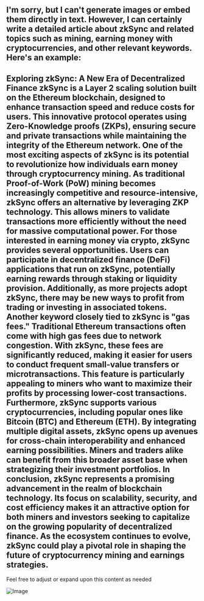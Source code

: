 I'm sorry, but I can't generate images or embed them directly in text. However, I can certainly write a detailed article about zkSync and related topics such as mining, earning money with cryptocurrencies, and other relevant keywords. Here's an example:
---
**Exploring zkSync: A New Era of Decentralized Finance**
zkSync is a Layer 2 scaling solution built on the Ethereum blockchain, designed to enhance transaction speed and reduce costs for users. This innovative protocol operates using Zero-Knowledge proofs (ZKPs), ensuring secure and private transactions while maintaining the integrity of the Ethereum network.
One of the most exciting aspects of zkSync is its potential to revolutionize how individuals earn money through cryptocurrency mining. As traditional Proof-of-Work (PoW) mining becomes increasingly competitive and resource-intensive, zkSync offers an alternative by leveraging ZKP technology. This allows miners to validate transactions more efficiently without the need for massive computational power.
For those interested in earning money via crypto, zkSync provides several opportunities. Users can participate in decentralized finance (DeFi) applications that run on zkSync, potentially earning rewards through staking or liquidity provision. Additionally, as more projects adopt zkSync, there may be new ways to profit from trading or investing in associated tokens.
Another keyword closely tied to zkSync is "gas fees." Traditional Ethereum transactions often come with high gas fees due to network congestion. With zkSync, these fees are significantly reduced, making it easier for users to conduct frequent small-value transfers or microtransactions. This feature is particularly appealing to miners who want to maximize their profits by processing lower-cost transactions.
Furthermore, zkSync supports various cryptocurrencies, including popular ones like Bitcoin (BTC) and Ethereum (ETH). By integrating multiple digital assets, zkSync opens up avenues for cross-chain interoperability and enhanced earning possibilities. Miners and traders alike can benefit from this broader asset base when strategizing their investment portfolios.
In conclusion, zkSync represents a promising advancement in the realm of blockchain technology. Its focus on scalability, security, and cost efficiency makes it an attractive option for both miners and investors seeking to capitalize on the growing popularity of decentralized finance. As the ecosystem continues to evolve, zkSync could play a pivotal role in shaping the future of cryptocurrency mining and earnings strategies.
--- 
Feel free to adjust or expand upon this content as needed

![Image](https://github.com/user-attachments/assets/d7419ec9-dc67-403f-bf28-8faea5f1f74f)
